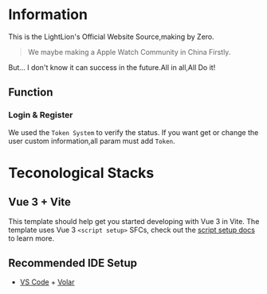 # Information
This is the LightLion's Official Website Source,making by Zero.

> We maybe making a Apple Watch Community in China Firstly.

But... I don't know it can success in the future.All in all,All Do it!

## Function
### Login & Register
We used the `Token System` to verify the status.
If you want get or change the user custom information,all param must add `Token`.


# Teconological Stacks

## Vue 3 + Vite

This template should help get you started developing with Vue 3 in Vite. The template uses Vue 3 `<script setup>` SFCs, check out the [script setup docs](https://v3.vuejs.org/api/sfc-script-setup.html#sfc-script-setup) to learn more.

## Recommended IDE Setup

- [VS Code](https://code.visualstudio.com/) + [Volar](https://marketplace.visualstudio.com/items?itemName=Vue.volar)

